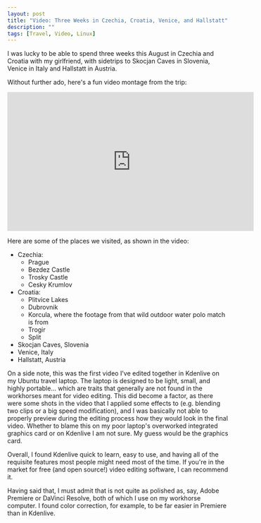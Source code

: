 ```yaml
---
layout: post
title: "Video: Three Weeks in Czechia, Croatia, Venice, and Hallstatt"
description: ""
tags: [Travel, Video, Linux]
---
```


I was lucky to be able to spend three weeks this August in Czechia and Croatia
with my girlfriend, with sidetrips to Skocjan Caves in Slovenia,
Venice in Italy and Hallstatt in Austria.

Without further ado, here's a fun video montage from the trip:

<iframe width="560" height="315" src="https://www.youtube-nocookie.com/embed/8Hoc584RQUM?rel=0" frameborder="0" allow="accelerometer; autoplay; encrypted-media; gyroscope; picture-in-picture" allowfullscreen></iframe>

Here are some of the places we visited, as shown in the video:

<!--more-->

- Czechia:
  - Prague
  - Bezdez Castle
  - Trosky Castle
  - Cesky Krumlov
- Croatia:
   - Plitvice Lakes
   - Dubrovnik
   - Korcula, where the footage from that wild outdoor water polo match is from
   - Trogir
   - Split
- Skocjan Caves, Slovenia
- Venice, Italy
- Hallstatt, Austria

On a side note, this was the first video I've edited together in Kdenlive
on my Ubuntu travel laptop. The laptop is designed to be light, small, and
highly portable... which are traits that generally are not found in
the workhorses meant for video editing. This did become a factor,
as there were some shots in the video that I applied some effects to
(e.g. blending two clips or a big speed modification), and I was basically
not able to properly preview during the editing process
how they would look in the final video. Whether to blame this on my
poor laptop's overworked integrated graphics card or on Kdenlive I am not sure.
My guess would be the graphics card.

Overall, I found Kdenlive quick to learn, easy to use, and having all of the
requisite features most people might need most of the time. If you're
in the market for free (and open source!) video editing software,
I can recommend it.

Having said that, I must admit that is not quite as polished as, say,
Adobe Premiere or DaVinci Resolve, both of which I use on my workhorse
computer. I found color correction, for example, to be far easier
in Premiere than in Kdenlive.
